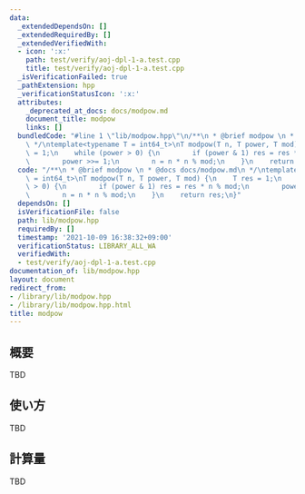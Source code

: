 ```yaml
---
data:
  _extendedDependsOn: []
  _extendedRequiredBy: []
  _extendedVerifiedWith:
  - icon: ':x:'
    path: test/verify/aoj-dpl-1-a.test.cpp
    title: test/verify/aoj-dpl-1-a.test.cpp
  _isVerificationFailed: true
  _pathExtension: hpp
  _verificationStatusIcon: ':x:'
  attributes:
    _deprecated_at_docs: docs/modpow.md
    document_title: modpow
    links: []
  bundledCode: "#line 1 \"lib/modpow.hpp\"\n/**\n * @brief modpow \n * @docs docs/modpow.md\n\
    \ */\ntemplate<typename T = int64_t>\nT modpow(T n, T power, T mod) {\n    T res\
    \ = 1;\n    while (power > 0) {\n        if (power & 1) res = res * n % mod;\n\
    \        power >>= 1;\n        n = n * n % mod;\n    }\n    return res;\n}\n"
  code: "/**\n * @brief modpow \n * @docs docs/modpow.md\n */\ntemplate<typename T\
    \ = int64_t>\nT modpow(T n, T power, T mod) {\n    T res = 1;\n    while (power\
    \ > 0) {\n        if (power & 1) res = res * n % mod;\n        power >>= 1;\n\
    \        n = n * n % mod;\n    }\n    return res;\n}"
  dependsOn: []
  isVerificationFile: false
  path: lib/modpow.hpp
  requiredBy: []
  timestamp: '2021-10-09 16:38:32+09:00'
  verificationStatus: LIBRARY_ALL_WA
  verifiedWith:
  - test/verify/aoj-dpl-1-a.test.cpp
documentation_of: lib/modpow.hpp
layout: document
redirect_from:
- /library/lib/modpow.hpp
- /library/lib/modpow.hpp.html
title: modpow
---
```

## 概要

TBD

## 使い方

TBD

## 計算量

TBD